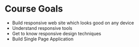 # Course Goals

* Build responsive web site which looks good on any device
* Understand responsive tools
* Get to know responsive design techniques
* Build Single Page Application


